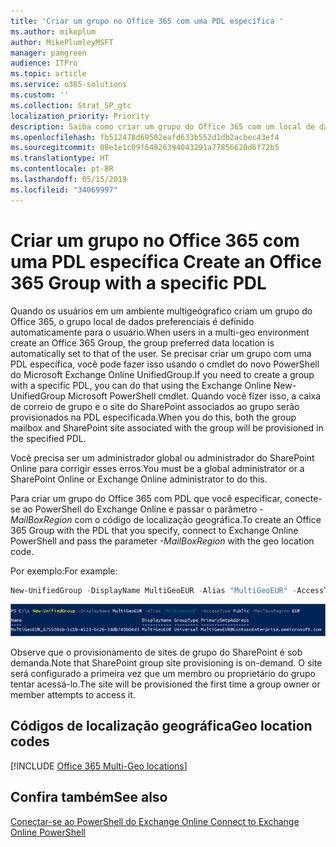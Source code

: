 ```yaml
---
title: 'Criar um grupo no Office 365 com uma PDL específica '
ms.author: mikeplum
author: MikePlumleyMSFT
manager: pamgreen
audience: ITPro
ms.topic: article
ms.service: o365-solutions
ms.custom: ''
ms.collection: Strat_SP_gtc
localization_priority: Priority
description: Saiba como criar um grupo do Office 365 com um local de dados preferencial especificado em um ambiente multigeógrafico.
ms.openlocfilehash: fb512478d69502eafd633b552d1db2acbec43ef4
ms.sourcegitcommit: 08e1e1c09f64926394043291a77856620d6f72b5
ms.translationtype: HT
ms.contentlocale: pt-BR
ms.lasthandoff: 05/15/2019
ms.locfileid: "34069997"
---
```

# <a name="create-an-office-365-group-with-a-specific-pdl"></a><span data-ttu-id="a8ac7-103">Criar um grupo no Office 365 com uma PDL específica </span><span class="sxs-lookup"><span data-stu-id="a8ac7-103">Create an Office 365 Group with a specific PDL</span></span>

<span data-ttu-id="a8ac7-104">Quando os usuários em um ambiente multigeógrafico criam um grupo do Office 365, o grupo local de dados preferenciais é definido automaticamente para o usuário.</span><span class="sxs-lookup"><span data-stu-id="a8ac7-104">When users in a multi-geo environment create an Office 365 Group, the group preferred data location is automatically set to that of the user.</span></span> <span data-ttu-id="a8ac7-105">Se precisar criar um grupo com uma PDL específica, você pode fazer isso usando o cmdlet do novo PowerShell do Microsoft Exchange Online UnifiedGroup.</span><span class="sxs-lookup"><span data-stu-id="a8ac7-105">If you need to create a group with a specific PDL, you can do that using the Exchange Online New-UnifiedGroup Microsoft PowerShell cmdlet.</span></span> <span data-ttu-id="a8ac7-106">Quando você fizer isso, a caixa de correio de grupo e o site do SharePoint associados ao grupo serão provisionados na PDL especificada.</span><span class="sxs-lookup"><span data-stu-id="a8ac7-106">When you do this, both the group mailbox and SharePoint site associated with the group will be provisioned in the specified PDL.</span></span>

<span data-ttu-id="a8ac7-107">Você precisa ser um administrador global ou administrador do SharePoint Online para corrigir esses erros.</span><span class="sxs-lookup"><span data-stu-id="a8ac7-107">You must be a global administrator or a SharePoint Online or Exchange Online administrator to do this.</span></span>

<span data-ttu-id="a8ac7-108">Para criar um grupo do Office 365 com PDL que você especificar, conecte-se ao PowerShell do Exchange Online e passar o parâmetro *- MailBoxRegion* com o código de localização geográfica.</span><span class="sxs-lookup"><span data-stu-id="a8ac7-108">To create an Office 365 Group with the PDL that you specify, connect to Exchange Online PowerShell and pass the parameter *-MailBoxRegion* with the geo location code.</span></span>

<span data-ttu-id="a8ac7-109">Por exemplo:</span><span class="sxs-lookup"><span data-stu-id="a8ac7-109">For example:</span></span> 

```PowerShell
New-UnifiedGroup -DisplayName MultiGeoEUR -Alias "MultiGeoEUR" -AccessType Public -MailboxRegion EUR 
```

![O Cmdlet do PowerShell de captura de tela do novo UnifiedGroup com sintaxe](media/multi-geo-new-group-with-pdl-powershell.png)

<span data-ttu-id="a8ac7-111">Observe que o provisionamento de sites de grupo do SharePoint é sob demanda.</span><span class="sxs-lookup"><span data-stu-id="a8ac7-111">Note that SharePoint group site provisioning is on-demand.</span></span> <span data-ttu-id="a8ac7-112">O site será configurado a primeira vez que um membro ou proprietário do grupo tentar acessá-lo.</span><span class="sxs-lookup"><span data-stu-id="a8ac7-112">The site will be provisioned the first time a group owner or member attempts to access it.</span></span>

## <a name="geo-location-codes"></a><span data-ttu-id="a8ac7-113">Códigos de localização geográfica</span><span class="sxs-lookup"><span data-stu-id="a8ac7-113">Geo location codes</span></span>

[!INCLUDE [Office 365 Multi-Geo locations](includes/office-365-multi-geo-locations.md)]

## <a name="see-also"></a><span data-ttu-id="a8ac7-114">Confira também</span><span class="sxs-lookup"><span data-stu-id="a8ac7-114">See also</span></span>

[<span data-ttu-id="a8ac7-115">Conectar-se ao PowerShell do Exchange Online </span><span class="sxs-lookup"><span data-stu-id="a8ac7-115">Connect to Exchange Online PowerShell</span></span>](https://docs.microsoft.com/powershell/exchange/exchange-online/connect-to-exchange-online-powershell/connect-to-exchange-online-powershell)